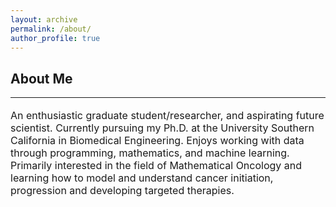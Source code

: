 ```yaml
---
layout: archive
permalink: /about/
author_profile: true
---
```


<h2>About Me</h2>
<hr>
<p style="font-size:18px" Who am I?</p>
<p style="font-size:16px"> An enthusiastic graduate student/researcher, and aspirating future scientist. Currently pursuing my Ph.D. at the University Southern California in Biomedical Engineering. Enjoys working with data through programming, mathematics, and machine learning. Primarily interested in the field of Mathematical Oncology and learning how to model and understand cancer initiation, progression and developing targeted therapies. </p>
